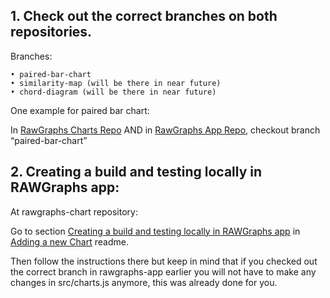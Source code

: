 ## 1. Check out the correct branches on both repositories.

Branches:

    • paired-bar-chart
    • similarity-map (will be there in near future)
    • chord-diagram (will be there in near future)

One example for paired bar chart:

In [RawGraphs Charts Repo](https://github.com/blindguardian50/rawgraphs-charts) AND in [RawGraphs App Repo](https://github.com/blindguardian50/rawgraphs-app), checkout branch “paired-bar-chart”


## 2. Creating a build and testing locally in RAWGraphs app:

At rawgraphs-chart repository:

Go to section [Creating a build and testing locally in RAWGraphs app](https://github.com/blindguardian50/rawgraphs-charts/blob/read-me-infovis/docs/add-a-new-chart.md#creating-a-build-and-testing-locally-in-rawgraphs-app) in 
[Adding a new Chart](https://github.com/blindguardian50/rawgraphs-charts/blob/master/docs/add-a-new-chart.md) readme.

Then follow the instructions there but keep in mind that if you checked out the correct branch in rawgraphs-app earlier you will not have to make any changes in src/charts.js anymore, this was already done for you.
